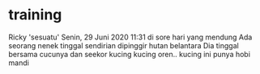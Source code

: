 # training
Ricky
'sesuatu'
Senin, 29 Juni 2020 11:31
di sore hari yang mendung
Ada seorang nenek tinggal sendirian
dipinggir hutan belantara
Dia tinggal bersama cucunya dan seekor kucing
kucing oren..
kucing ini punya hobi mandi